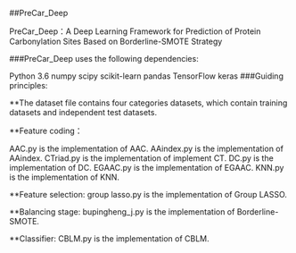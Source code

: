 ##PreCar_Deep

PreCar_Deep：A Deep Learning Framework for Prediction of Protein Carbonylation Sites Based on Borderline-SMOTE Strategy

###PreCar_Deep uses the following dependencies:

Python 3.6
numpy
scipy
scikit-learn
pandas
TensorFlow
keras
###Guiding principles:

**The dataset file contains four categories  datasets, which contain training datasets and independent test datasets.


**Feature coding：


AAC.py is the implementation of AAC.
AAindex.py is the implementation of AAindex.
CTriad.py is the implementation of implement CT.
DC.py is the implementation of DC.
EGAAC.py is the implementation of EGAAC.
KNN.py is the implementation of KNN.


**Feature selection:
group lasso.py is the implementation of Group LASSO.

**Balancing stage:
bupingheng_j.py is the implementation of Borderline-SMOTE.


**Classifier:
CBLM.py is the implementation of CBLM.